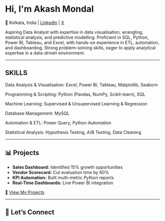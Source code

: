 # Hi, I'm Akash Mondal  
📍 Kolkata, India | [LinkedIn](https://www.linkedin.com/in/akhmondal) | [X](https://x.com/akshnotes)


Aspiring Data Analyst with expertise in data visualisation, wrangling, statistical analysis, and predictive modelling. Proficient in SQL, Python, Power BI, Tableau, and Excel, with hands-on experience in ETL, automation, and dashboarding. Strong problem-solving skills, eager to apply analytical expertise in a data-driven environment.

---

## SKILLS
Data Analysis & Visualisation: Excel, Power BI, Tableau, Matplotlib, Seaborn

Programming & Scripting: Python (Pandas, NumPy, Scikit-learn), SQL

Machine Learning: Supervised & Unsupervised Learning & Regression

Database Management: MySQL

Automation & ETL: Power Query, Python Automation

Statistical Analysis: Hypothesis Testing, A/B Testing, Data Cleaning

---

## 📊 Projects
- **Sales Dashboard:** Identified 15% growth opportunities  
- **Vendor Scorecard:** Cut evaluation time by 60%  
- **KPI Automation:** Built multi-metric Python reports  
- **Real-Time Dashboards:** Live Power BI integration  

🔗 [View My Projects](https://github.com/akashcodes-official?tab=repositories)

---

## 🤝 Let’s Connect

